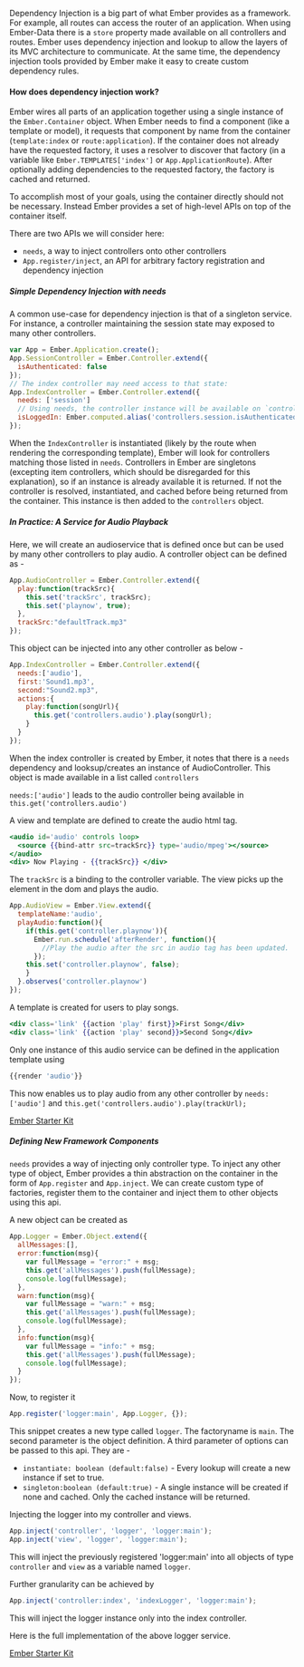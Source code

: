 Dependency Injection is a big part of what Ember provides as a framework. For
example, all routes can access the router of an application. When using Ember-Data
there is a `store` property made available on all controllers and routes. Ember
uses dependency injection and lookup to allow the layers of its MVC architecture
to communicate. At the same time, the dependency injection tools provided by Ember
make it easy to create custom dependency rules.

#### How does dependency injection work?

Ember wires all parts of an application together using a single instance of the
`Ember.Container` object. When Ember needs to find a component (like a template or
model), it requests that component by name from the container (`template:index`
or `route:application`). If the container does not already have the requested
factory, it uses a resolver to discover that factory (in a variable like
`Ember.TEMPLATES['index']` or `App.ApplicationRoute`). After optionally adding
dependencies to the requested factory, the factory is cached and returned.

To accomplish most of your goals, using the container directly should not be necessary.
Instead Ember provides a set of high-level APIs on top of the container itself.

There are two APIs we will consider here:

* `needs`, a way to inject controllers onto other controllers
* `App.register/inject`, an API for arbitrary factory registration and dependency
  injection

##### Simple Dependency Injection with needs

A common use-case for dependency injection is that of a singleton service. For
instance, a controller maintaining the session state may exposed to many other
controllers.

```javascript
var App = Ember.Application.create();
App.SessionController = Ember.Controller.extend({
  isAuthenticated: false
});
// The index controller may need access to that state:
App.IndexController = Ember.Controller.extend({
  needs: ['session']
  // Using needs, the controller instance will be available on `controllers`
  isLoggedIn: Ember.computed.alias('controllers.session.isAuthenticated')
});
```

When the `IndexController` is instantiated (likely by the route when rendering the
corresponding template), Ember will look for controllers matching those listed in
`needs`. Controllers in Ember are singletons (excepting item controllers, which should
be disregarded for this explanation), so if an instance is already available it is
returned. If not the controller is resolved, instantiated, and cached before being
returned from the container. This instance is then added to the `controllers` object.

##### In Practice: A Service for Audio Playback

Here, we will create an audioservice that is defined once but can be used by many
other controllers to play audio. A controller object can be defined as -

```javascript
App.AudioController = Ember.Controller.extend({
  play:function(trackSrc){
    this.set('trackSrc', trackSrc);
    this.set('playnow', true);
  },
  trackSrc:"defaultTrack.mp3"
});
```

This object can be injected into any other controller as below -

```javascript
App.IndexController = Ember.Controller.extend({
  needs:['audio'],
  first:'Sound1.mp3',
  second:"Sound2.mp3",
  actions:{
    play:function(songUrl){
      this.get('controllers.audio').play(songUrl);
    }
  }
});
```

When the index controller is created by Ember, it notes that there is a `needs`
dependency and looksup/creates an instance of AudioController. This object is made
available in a list called `controllers`

`needs:['audio']` leads to the audio controller being available in
`this.get('controllers.audio')`

A view and template are defined to create the audio html tag.

```hbs
<audio id='audio' controls loop>
  <source {{bind-attr src=trackSrc}} type='audio/mpeg'></source>
</audio>
<div> Now Playing - {{trackSrc}} </div>
```

The `trackSrc` is a binding to the controller variable. The view picks up the
element in the dom and plays the audio.

```javascript
App.AudioView = Ember.View.extend({
  templateName:'audio',
  playAudio:function(){
    if(this.get('controller.playnow')){
      Ember.run.schedule('afterRender', function(){
        //Play the audio after the src in audio tag has been updated.
      });
    this.set('controller.playnow', false);
    }
  }.observes('controller.playnow')
});
```

A template is created for users to play songs.

```hbs
<div class='link' {{action 'play' first}}>First Song</div>
<div class='link' {{action 'play' second}}>Second Song</div>
```

Only one instance of this audio service can be defined in the application template
using

```javascript
{{render 'audio'}}
```

This now enables us to play audio from any other controller by `needs:['audio']`
and `this.get('controllers.audio').play(trackUrl);`

<a class="jsbin-embed" href="http://emberjs.jsbin.com/mayul/4/embed?html,js,output">Ember Starter Kit</a><script src="http://static.jsbin.com/js/embed.js"></script>

##### Defining New Framework Components

`needs` provides a way of injecting only controller type. To inject any other
type of object, Ember provides a thin abstraction on the container in the form
of `App.register` and `App.inject`. We can create custom type of factories,
register them to the container and inject them to other objects using this api.

A new object can be created as

```javascript
App.Logger = Ember.Object.extend({
  allMessages:[],
  error:function(msg){
    var fullMessage = "error:" + msg;
    this.get('allMessages').push(fullMessage);
    console.log(fullMessage);
  },
  warn:function(msg){
    var fullMessage = "warn:" + msg;
    this.get('allMessages').push(fullMessage);
    console.log(fullMessage);
  },
  info:function(msg){
    var fullMessage = "info:" + msg;
    this.get('allMessages').push(fullMessage);
    console.log(fullMessage);
  }
});
```

Now, to register it

```javascript
App.register('logger:main', App.Logger, {});
```

This snippet creates a new type called `logger`. The factoryname is `main`.
The second parameter is the object definition. A third parameter of options
can be passed to this api. They are -

* `instantiate: boolean (default:false)` - Every lookup will create a new
  instance if set to true.
* `singleton:boolean (default:true)` - A single instance will be created
  if none and cached. Only the cached instance will be returned.

Injecting the logger into my controller and views.

```javascript
App.inject('controller', 'logger', 'logger:main');
App.inject('view', 'logger', 'logger:main');
```

This will inject the previously registered 'logger:main' into all objects
of type `controller` and `view` as a variable named `logger`.

Further granularity can be achieved by

```javascript
App.inject('controller:index', 'indexLogger', 'logger:main');
```

This will inject the logger instance only into the index controller.

Here is the full implementation of the above logger service.

<a class="jsbin-embed" href="http://emberjs.jsbin.com/fajeriwu/1/embed?html,js,console,output">Ember Starter Kit</a><script src="http://static.jsbin.com/js/embed.js"></script>
